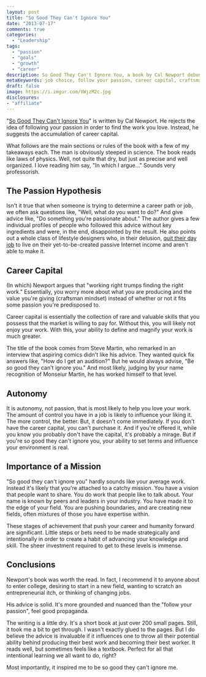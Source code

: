```yaml
---
layout: post
title: "So Good They Can't Ignore You"
date: "2013-07-17"
comments: true
categories:
  - "Leadership"
tags:
  - "passion"
  - "goals"
  - "growth"
  - "career"
description: So Good They Can't Ignore You, a book by Cal Newport debunks for the follow your passion mindset and helps you find the job you'll love.
metaKeywords: job choice, follow your passion, career capital, craftsman mentality
draft: false
image: https://i.imgur.com/VWjzM2c.jpg
disclosures: 
- "affiliate" 
---
```


"[So Good They Can't Ignore You](http://www.amazon.com/gp/product/1455509124/ref=as_li_ss_tl?ie=UTF8&camp=1789&creative=390957&creativeASIN=1455509124&linkCode=as2&tag=jaktre-20)" is written by Cal Newport.  He rejects the idea of following your passion in order to find the work you love.  Instead, he suggests the accumulation of career capital.

<!--more-->

What follows are the main sections or rules of the book with a few of my takeaways each.  The man is obviously steeped in science.  The book reads like laws of physics.  Well, not quite that dry, but just as precise and well organized.  I love reading him say, "In which I argue..."  Sounds very professorish.

## The Passion Hypothesis

Isn't it true that when someone is trying to determine a career path or job, we often ask questions like, "Well, what do you want to do?" And give advice like, "Do something you're passionate about."  The author gives a few individual profiles of people who followed this advice without key ingredients and were, in the end, disappointed by the result.  He also points out a whole class of lifestyle designers who, in their delusion, [quit their day job](http://jaketrent.com/post/quitter-review/) to live on their yet-to-be-created passive Internet income and aren't able to make it.

## Career Capital

(In which) Newport argues that "working right trumps finding the right work."  Essentially, you worry more about what you are producing and the value you're giving (craftsman mindset) instead of whether or not it fits some passion you're predisposed to.

Career capital is essentially the collection of rare and valuable skills that you possess that the market is willing to pay for.  Without this, you will likely not enjoy your work.  With this, your ability to define and magnify your work is much greater.

The title of the book comes from Steve Martin, who remarked in an interview that aspiring comics didn't like his advice.  They wanted quick fix answers like, "How do I get an audition?"  But he would always advise, "Be so good they can't ignore you."  And most likely, judging by your name recognition of Monseiur Martin, he has worked himself to that level.

## Autonomy

It is autonomy, not passion, that is most likely to help you love your work.  The amount of control you have in a job is likely to influence your liking it.  The more control, the better.  But, it doesn't come immediately.  If you don't have the career capital, you can't purchase it.  And if you're offered it, while you know you probably don't have the capital, it's probably a mirage.  But if you're so good they can't ignore you, your ability to set terms and influence your environment is real.

## Importance of a Mission

"So good they can't ignore you" hardly sounds like your average work.  Instead it's likely that you're attached to a catchy mission.  You have a vision that people want to share.  You do work that people like to talk about.  Your name is known by peers and leaders in your industry.  You have made it to the edge of your field.  You are pushing boundaries, and are creating new fields, often mixtures of those you have expertise within.

These stages of achievement that push your career and humanity forward are significant.  Little steps or bets need to be made strategically and intentionally in order to create a habit of advancing your knowledge and skill.  The sheer investment required to get to these levels is immense.

## Conclusions

Newport's book was worth the read.  In fact, I recommend it to anyone about to enter college, desiring to start in a new field, wanting to scratch an entrepreneurial itch, or thinking of changing jobs.

His advice is solid.  It's more grounded and nuanced than the "follow your passion", feel good propaganda.

The writing is a little dry.  It's a short book at just over 200 small pages.  Still, it took me a bit to get through.  I wasn't exactly glued to the pages.  But I do believe the advice is invaluable if it influences one to throw all their potential ability behind producing their best work and becoming their best worker.  It reads well, but sometimes feels like a textbook.  Perfect for all that intentional learning we all want to do, right?

Most importantly, it inspired me to be so good they can't ignore me.
